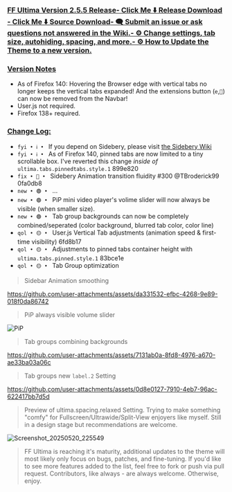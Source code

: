 ### <ins> FF Ultima Version 2.5.5 Release- **[Click Me ⬇️ Release Download](https://github.com/soulhotel/FF-ULTIMA/releases/download/2.6/ffultima2.6.zip)** - **[Click Me ⬇️ Source Download](https://github.com/soulhotel/FF-ULTIMA/archive/refs/heads/main.zip)**- 🗨️ [Submit an issue](https://github.com/soulhotel/FF-ULTIMA/issues/new/choose) or ask questions not answered in [the Wiki](https://github.com/soulhotel/FF-ULTIMA/wiki).- ⚙️ [Change settings](https://github.com/soulhotel/FF-ULTIMA/wiki/Settings), tab size, autohiding, spacing, and more.- ⚙️ How to [Update the Theme](https://github.com/soulhotel/FF-ULTIMA/wiki/How-to-Update-the-Theme) to a new version.
  
### <ins> Version Notes
- As of Firefox 140: Hovering the Browser edge with vertical tabs no longer keeps the vertical tabs expanded! And the extensions button (`e`,`🧩`) can now be removed from the Navbar!
- User.js not required.
- Firefox 138+ required.

### <ins> Change Log:
- `fyi • ℹ️ • ` If you depend on Sidebery, please visit [the Sidebery Wiki](https://github.com/soulhotel/FF-ULTIMA/wiki/Sidebery-Configuration)
- `fyi • ℹ️ • ` As of Firefox 140, pinned tabs are now limited to a tiny scrollable box. I've reverted this change *inside of* `ultima.tabs.pinnedtabs.style.1` 899e820
- `fix • 🔴 • ` Sidebery Animation transition fluidity #300 @TBroderick99 0fa0db8
- `new • 🟢 • ` ...
- `new • 🟢 • ` PiP mini video player's volime slider will now always be visible (when smaller size).
- `new • 🟢 • ` Tab group backgrounds can now be completely combined/seperated (color background, blurred tab color, color line)
- `qol • 🟡 • ` User.js Vertical Tab adjustments (animation speed & first-time visibility) 6fd8b17
- `qol • 🟡 • ` Adjustments to pinned tabs container height with `ultima.tabs.pinned.style.1` 83bce1e
- `qol • 🟡 • ` Tab Group optimization

> Sidebar Animation smoothing

https://github.com/user-attachments/assets/da331532-efbc-4268-9e89-018f0da86742

> PiP always visible volume slider

![PiP](https://github.com/user-attachments/assets/f872e39b-5546-4e3e-8304-774d3c266f19)

> Tab groups combining backgrounds

https://github.com/user-attachments/assets/7131ab0a-8fd8-4976-a670-ae33ba03a06c

> Tab groups new `label.2` Setting

https://github.com/user-attachments/assets/0d8e0127-7910-4eb7-96ac-622417bb7d5d

> Preview of ultima.spacing.relaxed Setting. Trying to make something "comfy" for Fullscreen/Ultrawide/Split-View enjoyers like myself. Still in a design stage but recommendations are welcome.

![Screenshot_20250520_225549](https://github.com/user-attachments/assets/dd41b966-c48e-405d-8378-30d76fc19734)


> FF Ultima is reaching it's maturity, additional updates to the theme will most likely only focus on bugs, patches, and fine-tuning. If you'd like to see more features added to the list, feel free to fork or push via pull request. Contributors, like always - are always welcome. Otherwise, enjoy.
